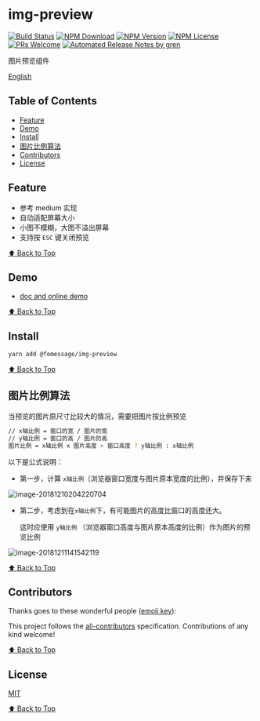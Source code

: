 # img-preview

[![Build Status](https://travis-ci.com/FEMessage/img-preview.svg?branch=master)](https://travis-ci.com/FEMessage/img-preview)
[![NPM Download](https://img.shields.io/npm/dm/@femessage/img-preview.svg)](https://www.npmjs.com/package/@femessage/img-preview)
[![NPM Version](https://img.shields.io/npm/v/@femessage/img-preview.svg)](https://www.npmjs.com/package/@femessage/img-preview)
[![NPM License](https://img.shields.io/npm/l/@femessage/img-preview.svg)](https://github.com/FEMessage/img-preview/blob/master/LICENSE)
[![PRs Welcome](https://img.shields.io/badge/PRs-welcome-brightgreen.svg)](https://github.com/FEMessage/img-preview/pulls)
[![Automated Release Notes by gren](https://img.shields.io/badge/%F0%9F%A4%96-release%20notes-00B2EE.svg)](https://github-tools.github.io/github-release-notes/)

图片预览组件

[English](./README-en.md)

## Table of Contents <!-- omit in toc -->

* [Feature](#feature)
* [Demo](#demo)
* [Install](#install)
* [图片比例算法](#图片比例算法)
* [Contributors](#contributors)
* [License](#license)

## Feature

* 参考 medium 实现
* 自动适配屏幕大小
* 小图不模糊，大图不溢出屏幕
* 支持按 `ESC` 键关闭预览

[⬆ Back to Top](#table-of-contents)

## Demo

* [doc and online demo](https://femessage.github.io/img-preview/)

[⬆ Back to Top](#table-of-contents)

## Install

```sh
yarn add @femessage/img-preview
```

[⬆ Back to Top](#table-of-contents)

## 图片比例算法

当预览的图片原尺寸比较大的情况，需要把图片按比例预览

```sh
// x轴比例 = 窗口的宽 / 图片的宽
// y轴比例 = 窗口的高 / 图片的高
图片比例 = x轴比例 x 图片高度 > 窗口高度 ? y轴比例 : x轴比例
```

以下是公式说明：

* 第一步，计算 `x轴比例`（浏览器窗口宽度与图片原本宽度的比例），并保存下来

![image-20181210204220704](https://cdn.nlark.com/yuque/0/2019/jpeg/304775/1563348041892-a2be2b2f-7a4a-4fbd-881c-193287012465.jpeg)

* 第二步，考虑到在`x轴比例`下，有可能图片的高度比窗口的高度还大。

  这时应使用 `y轴比例` （浏览器窗口高度与图片原本高度的比例）作为图片的预览比例

![image-20181211141542119](https://cdn.nlark.com/yuque/0/2019/jpeg/304775/1563348041932-c9eb70a7-f8f8-4bd5-8fd2-b84aeb324fd1.jpeg)

[⬆ Back to Top](#table-of-contents)

## Contributors

Thanks goes to these wonderful people ([emoji key](https://allcontributors.org/docs/en/emoji-key)):

<!-- ALL-CONTRIBUTORS-LIST:START - Do not remove or modify this section -->

<!-- prettier-ignore -->
<!-- ALL-CONTRIBUTORS-LIST:END -->

This project follows the [all-contributors](https://github.com/all-contributors/all-contributors) specification. Contributions of any kind welcome!

[⬆ Back to Top](#table-of-contents)

## License

[MIT](./LICENSE)

[⬆ Back to Top](#table-of-contents)
